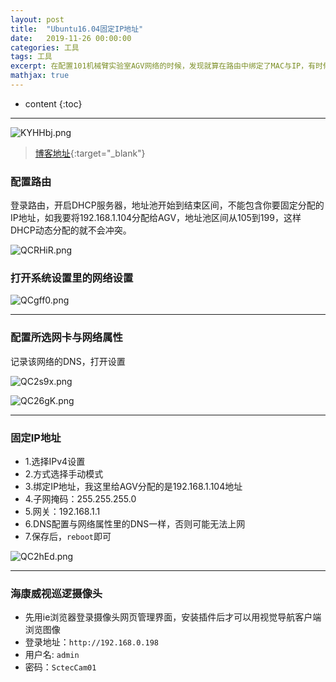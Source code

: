 ```yaml
---
layout: post
title:  "Ubuntu16.04固定IP地址"
date:   2019-11-26 00:00:00
categories: 工具
tags: 工具
excerpt: 在配置101机械臂实验室AGV网络的时候，发现就算在路由中绑定了MAC与IP，有时候设备重新上线任然分配了一个新IP，为了更好的使用TCP/IP编程，固定设备的IP地址很有必要
mathjax: true
---
```

* content
{:toc}
---

![KYHHbj.png](https://s2.ax1x.com/2019/10/23/KYHHbj.png)



> [博客地址](https://dufaxing.com){:target="_blank"}


### 配置路由

登录路由，开启DHCP服务器，地址池开始到结束区间，不能包含你要固定分配的IP地址，如我要将192.168.1.104分配给AGV，地址池区间从105到199，这样DHCP动态分配的就不会冲突。


![QCRHiR.png](https://s2.ax1x.com/2019/11/27/QCRHiR.png)


### 打开系统设置里的网络设置




![QCgff0.png](https://s2.ax1x.com/2019/11/27/QCgff0.png)



---

### 配置所选网卡与网络属性

记录该网络的DNS，打开设置

![QC2s9x.png](https://s2.ax1x.com/2019/11/27/QC2s9x.png)


![QC26gK.png](https://s2.ax1x.com/2019/11/27/QC26gK.png)

---

### 固定IP地址


- 1.选择IPv4设置
- 2.方式选择手动模式
- 3.绑定IP地址，我这里给AGV分配的是192.168.1.104地址
- 4.子网掩码：255.255.255.0
- 5.网关：192.168.1.1
- 6.DNS配置与网络属性里的DNS一样，否则可能无法上网
- 7.保存后，`reboot`即可

![QC2hEd.png](https://s2.ax1x.com/2019/11/27/QC2hEd.png)


---


### 海康威视巡逻摄像头

- 先用ie浏览器登录摄像头网页管理界面，安装插件后才可以用视觉导航客户端浏览图像
- 登录地址：`http://192.168.0.198`
- 用户名: `admin`
- 密码：`SctecCam01`